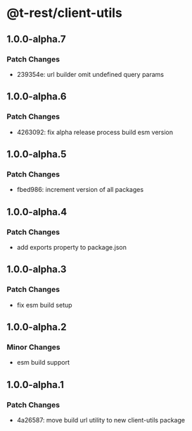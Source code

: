 # @t-rest/client-utils

## 1.0.0-alpha.7

### Patch Changes

- 239354e: url builder omit undefined query params

## 1.0.0-alpha.6

### Patch Changes

- 4263092: fix alpha release process build esm version

## 1.0.0-alpha.5

### Patch Changes

- fbed986: increment version of all packages

## 1.0.0-alpha.4

### Patch Changes

- add exports property to package.json

## 1.0.0-alpha.3

### Patch Changes

- fix esm build setup

## 1.0.0-alpha.2

### Minor Changes

- esm build support

## 1.0.0-alpha.1

### Patch Changes

- 4a26587: move build url utility to new client-utils package
